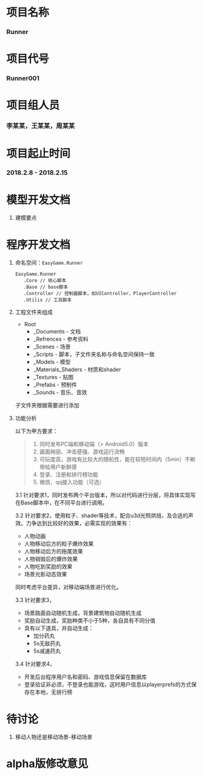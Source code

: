# 项目名称
### Runner
# 项目代号
### Runner001
# 项目组人员
### 李某某，王某某，周某某
# 项目起止时间
### 2018.2.8 - 2018.2.15


# 模型开发文档
1. 建模要点

# 程序开发文档
1. 命名空间：`EasyGame.Runner`
    ```  
    EasyGame.Runner
       .Core // 核心脚本
       .Base // base脚本
       .Controller // 控制器脚本，如UIController，PlayerController
       .Utilis // 工具脚本
    ```  
2. 工程文件夹组成  
    - Root
      - _Documents - 文档 
      - _Refrences - 参考资料
      - _Scenes - 场景
      - _Scripts - 脚本，子文件夹名称与命名空间保持一致
      - _Models - 模型
      - _Materials_Shaders - 材质和shader
      - _Textures - 贴图
      - _Prefabs - 预制件
      - _Sounds - 音乐、音效
    
    子文件夹根据需要进行添加
3. 功能分析

   以下为甲方要求：
    >1. 同时发布PC端和移动端（> Android5.0）版本
    >2. 画面绚丽、冲击感强、游戏运行流畅 
    >3. 可玩度高，游戏有比较大的随机性，能在较短时间内（5min）不断带给用户新鲜感
    >4. 登录、注册和排行榜功能
    >5. 微信、qq接入功能（可选）

   3.1 针对要求1，同时发布两个平台版本，所以对代码进行分层，将具体实现写在Base脚本中，在不同平台进行调用。

   3.2 针对要求2，使用粒子、shader等技术，配合u3d光照烘焙，及合适的声效。力争达到比较好的效果，必需实现的效果有：
    - 人物动画
    - 人物移动后方的粒子爆炸效果
    - 人物移动后方的拖尾效果
    - 人物销毁后的爆炸效果
    - 人物吃到奖励的效果
    - 场景光影动态效果

    同时考虑平台差异，对移动端场景进行优化。

   3.3 针对要求3，
    - 场景路面自动随机生成，背景建筑物自动随机生成
    - 奖励自动生成，奖励种类不小于5种，各自具有不同分值
    - 具有以下道具，并自动生成：
      - 加分药丸
      - 5s无敌药丸
      - 5s减速药丸

   3.4 针对要求4，
    - 开发后台程序用户名和密码、游戏信息保留在数据库
    - 登录验证非必须，不登录也能游戏，这时用户信息以playerprefs的方式保存在本地，无排行榜

# 待讨论
1. 移动人物还是移动场景-移动场景

# alpha版修改意见
